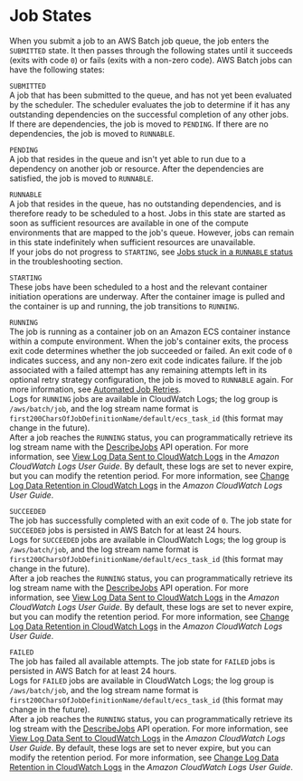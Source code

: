 # Job States<a name="job_states"></a>

When you submit a job to an AWS Batch job queue, the job enters the `SUBMITTED` state\. It then passes through the following states until it succeeds \(exits with code `0`\) or fails \(exits with a non\-zero code\)\. AWS Batch jobs can have the following states:

`SUBMITTED`  
A job that has been submitted to the queue, and has not yet been evaluated by the scheduler\. The scheduler evaluates the job to determine if it has any outstanding dependencies on the successful completion of any other jobs\. If there are dependencies, the job is moved to `PENDING`\. If there are no dependencies, the job is moved to `RUNNABLE`\.

`PENDING`  
A job that resides in the queue and isn't yet able to run due to a dependency on another job or resource\. After the dependencies are satisfied, the job is moved to `RUNNABLE`\.

`RUNNABLE`  
A job that resides in the queue, has no outstanding dependencies, and is therefore ready to be scheduled to a host\. Jobs in this state are started as soon as sufficient resources are available in one of the compute environments that are mapped to the job's queue\. However, jobs can remain in this state indefinitely when sufficient resources are unavailable\.  
If your jobs do not progress to `STARTING`, see [Jobs stuck in a `RUNNABLE` status](troubleshooting.md#job_stuck_in_runnable) in the troubleshooting section\.

`STARTING`  
These jobs have been scheduled to a host and the relevant container initiation operations are underway\. After the container image is pulled and the container is up and running, the job transitions to `RUNNING`\.

`RUNNING`  
The job is running as a container job on an Amazon ECS container instance within a compute environment\. When the job's container exits, the process exit code determines whether the job succeeded or failed\. An exit code of `0` indicates success, and any non\-zero exit code indicates failure\. If the job associated with a failed attempt has any remaining attempts left in its optional retry strategy configuration, the job is moved to `RUNNABLE` again\. For more information, see [Automated Job Retries](job_retries.md)\.  
Logs for `RUNNING` jobs are available in CloudWatch Logs; the log group is `/aws/batch/job`, and the log stream name format is `first200CharsOfJobDefinitionName/default/ecs_task_id` \(this format may change in the future\)\.  
After a job reaches the `RUNNING` status, you can programmatically retrieve its log stream name with the [DescribeJobs](https://docs.aws.amazon.com/batch/latest/APIReference/API_DescribeJobs.html) API operation\. For more information, see [View Log Data Sent to CloudWatch Logs](https://docs.aws.amazon.com/AmazonCloudWatch/latest/logs/Working-with-log-groups-and-streams.html#ViewingLogData) in the *Amazon CloudWatch Logs User Guide*\. By default, these logs are set to never expire, but you can modify the retention period\. For more information, see [Change Log Data Retention in CloudWatch Logs](https://docs.aws.amazon.com/AmazonCloudWatch/latest/logs/SettingLogRetention.html) in the *Amazon CloudWatch Logs User Guide*\.

`SUCCEEDED`  
The job has successfully completed with an exit code of `0`\. The job state for `SUCCEEDED` jobs is persisted in AWS Batch for at least 24 hours\.  
Logs for `SUCCEEDED` jobs are available in CloudWatch Logs; the log group is `/aws/batch/job`, and the log stream name format is `first200CharsOfJobDefinitionName/default/ecs_task_id` \(this format may change in the future\)\.  
After a job reaches the `RUNNING` status, you can programmatically retrieve its log stream name with the [DescribeJobs](https://docs.aws.amazon.com/batch/latest/APIReference/API_DescribeJobs.html) API operation\. For more information, see [View Log Data Sent to CloudWatch Logs](https://docs.aws.amazon.com/AmazonCloudWatch/latest/logs/Working-with-log-groups-and-streams.html#ViewingLogData) in the *Amazon CloudWatch Logs User Guide*\. By default, these logs are set to never expire, but you can modify the retention period\. For more information, see [Change Log Data Retention in CloudWatch Logs](https://docs.aws.amazon.com/AmazonCloudWatch/latest/logs/SettingLogRetention.html) in the *Amazon CloudWatch Logs User Guide*\.

`FAILED`  
The job has failed all available attempts\. The job state for `FAILED` jobs is persisted in AWS Batch for at least 24 hours\.  
Logs for `FAILED` jobs are available in CloudWatch Logs; the log group is `/aws/batch/job`, and the log stream name format is `first200CharsOfJobDefinitionName/default/ecs_task_id` \(this format may change in the future\)\.  
After a job reaches the `RUNNING` status, you can programmatically retrieve its log stream with the [DescribeJobs](https://docs.aws.amazon.com/batch/latest/APIReference/API_DescribeJobs.html) API operation\. For more information, see [View Log Data Sent to CloudWatch Logs](https://docs.aws.amazon.com/AmazonCloudWatch/latest/logs/Working-with-log-groups-and-streams.html#ViewingLogData) in the *Amazon CloudWatch Logs User Guide*\. By default, these logs are set to never expire, but you can modify the retention period\. For more information, see [Change Log Data Retention in CloudWatch Logs](https://docs.aws.amazon.com/AmazonCloudWatch/latest/logs/SettingLogRetention.html) in the *Amazon CloudWatch Logs User Guide*\.
